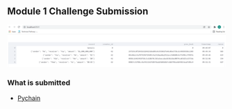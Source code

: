 ## Module 1 Challenge Submission

![blockchain-sending-transaction](Images/challenge-image-1.png)

### What is submitted

* [Pychain](Code/pychain.py)
